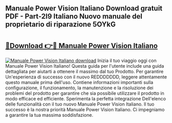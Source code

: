 ## Manuale Power Vision Italiano Download gratuit PDF - Part-2I9 Italiano Nuovo manuale del proprietario di riparazione 5OYkG

# <h2><a href="http://dfgk95.blite.top/?on=Manuale+Power+Vision+Italiano">🔗Download 👉🔴 Manuale Power Vision Italiano</a></h2>

[![Manuale Power Vision Italiano download](https://i.imgur.com/lujVjoI.png)](http://dfgk95.blite.top/?on=Manuale+Power+Vision+Italiano)
Inizia il tuo viaggio oggi con Manuale Power Vision Italiano! Questa guida per l'utente include una guida dettagliata per aiutarti a ottenere il massimo dal tuo Prodotto. Per garantire Un'esperienza di successo con il nuovo REDDDDDDD, leggere attentamente questo manuale prima dell'uso. Contiene informazioni importanti sulla configurazione, il funzionamento, la manutenzione e la risoluzione dei problemi del prodotto per garantire che sia possibile utilizzare il prodotto in modo efficace ed efficiente. Sperimenta la perfetta integrazione Dell'elenco delle funzionalità con il tuo nuovo Manuale Power Vision Italiano. Il tuo successo è la nostra priorità Manuale Power Vision Italiano. Ci impegniamo a garantire la tua massima soddisfazione.
